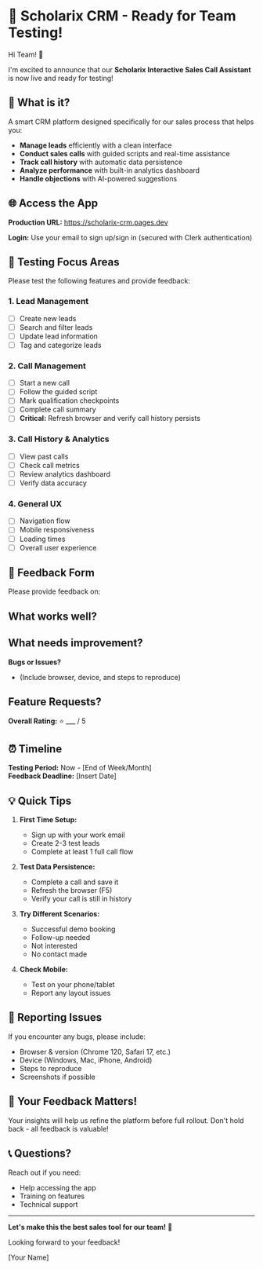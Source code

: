 # 🚀 Scholarix CRM - Ready for Team Testing!

Hi Team! 👋

I'm excited to announce that our **Scholarix Interactive Sales Call Assistant** is now live and ready for testing!

## 🎯 What is it?

A smart CRM platform designed specifically for our sales process that helps you:
- **Manage leads** efficiently with a clean interface
- **Conduct sales calls** with guided scripts and real-time assistance
- **Track call history** with automatic data persistence
- **Analyze performance** with built-in analytics dashboard
- **Handle objections** with AI-powered suggestions

## 🌐 Access the App

**Production URL:** https://scholarix-crm.pages.dev

**Login:** Use your email to sign up/sign in (secured with Clerk authentication)

## 🧪 Testing Focus Areas

Please test the following features and provide feedback:

### 1. **Lead Management**
- [ ] Create new leads
- [ ] Search and filter leads
- [ ] Update lead information
- [ ] Tag and categorize leads

### 2. **Call Management**
- [ ] Start a new call
- [ ] Follow the guided script
- [ ] Mark qualification checkpoints
- [ ] Complete call summary
- [ ] **Critical:** Refresh browser and verify call history persists

### 3. **Call History & Analytics**
- [ ] View past calls
- [ ] Check call metrics
- [ ] Review analytics dashboard
- [ ] Verify data accuracy

### 4. **General UX**
- [ ] Navigation flow
- [ ] Mobile responsiveness
- [ ] Loading times
- [ ] Overall user experience

## 📝 Feedback Form

Please provide feedback on:

**What works well?**
- 

**What needs improvement?**
- 

**Bugs or Issues?**
- (Include browser, device, and steps to reproduce)

**Feature Requests?**
- 

**Overall Rating:** ⭐ ___ / 5

## ⏰ Timeline

**Testing Period:** Now - [End of Week/Month]  
**Feedback Deadline:** [Insert Date]

## 💡 Quick Tips

1. **First Time Setup:**
   - Sign up with your work email
   - Create 2-3 test leads
   - Complete at least 1 full call flow

2. **Test Data Persistence:**
   - Complete a call and save it
   - Refresh the browser (F5)
   - Verify your call is still in history

3. **Try Different Scenarios:**
   - Successful demo booking
   - Follow-up needed
   - Not interested
   - No contact made

4. **Check Mobile:**
   - Test on your phone/tablet
   - Report any layout issues

## 🐛 Reporting Issues

If you encounter any bugs, please include:
- Browser & version (Chrome 120, Safari 17, etc.)
- Device (Windows, Mac, iPhone, Android)
- Steps to reproduce
- Screenshots if possible

## 🙏 Your Feedback Matters!

Your insights will help us refine the platform before full rollout. Don't hold back - all feedback is valuable!

## 📞 Questions?

Reach out if you need:
- Help accessing the app
- Training on features
- Technical support

---

**Let's make this the best sales tool for our team!** 🎉

Looking forward to your feedback!

[Your Name]
